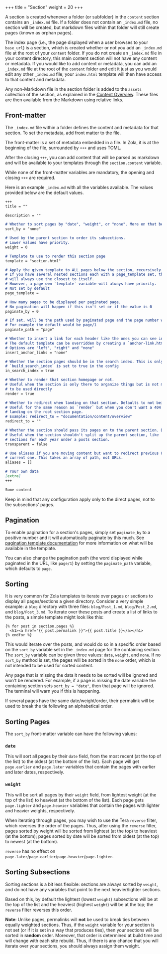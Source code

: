 +++
title = "Section"
weight = 20
+++

A section is created whenever a folder (or subfolder) in the `content` section contains an
`_index.md` file.  If a folder does not contain an `_index.md` file, no section will be
created, but markdown files within that folder will still create pages (known as orphan pages).

The index page (i.e., the page displayed when a user browses to your `base_url`) is a section,
which is created whether or not you add an `_index.md` file at the root of your `content` folder.
If you do not create an `_index.md` file in your content directory, this main content section will
not have any content or metadata.  If you would like to add content or metadata, you can add an
`_index.md` file at the root of the `content` folder and edit it just as you would edit any other
`_index.md` file; your `index.html` template will then have access to that content and metadata.

Any non-Markdown file in the section folder is added to the `assets` collection of the section, as explained in the [Content Overview](@/documentation/content/overview.md#assets-colocation). These files are then available from the Markdown using relative links.

## Front-matter

The `_index.md` file within a folder defines the content and metadata for that section.  To set
the metadata, add front matter to the file.

The front-matter is a set of metadata embedded in a file. In Zola,
it is at the beginning of the file, surrounded by `+++` and uses TOML.

After the closing `+++`, you can add content that will be parsed as markdown and will be available
to your templates through the `section.content` variable.

While none of the front-matter variables are mandatory, the opening and closing `+++` are required.

Here is an example `_index.md` with all the variables available.  The values provided below are the
default values.


```md
+++
title = ""

description = ""

# Whether to sort pages by "date", "weight", or "none". More on that below
sort_by = "none"

# Used by the parent section to order its subsections.
# Lower values have priority.
weight = 0

# Template to use to render this section page
template = "section.html"

# Apply the given template to ALL pages below the section, recursively.
# If you have several nested sections each with a page_template set, the page
# will always use the closest to itself.
# However, a page own `template` variable will always have priority.
# Not set by default
page_template =

# How many pages to be displayed per paginated page.
# No pagination will happen if this isn't set or if the value is 0
paginate_by = 0

# If set, will be the path used by paginated page and the page number will be appended after it.
# For example the default would be page/1
paginate_path = "page"

# Whether to insert a link for each header like the ones you can see in this site if you hover one
# The default template can be overridden by creating a `anchor-link.html` in the `templates` directory
# Options are "left", "right" and "none"
insert_anchor_links = "none"

# Whether the section pages should be in the search index. This is only used if
# `build_search_index` is set to true in the config
in_search_index = true

# Whether to render that section homepage or not.
# Useful when the section is only there to organize things but is not meant
# to be used directly
render = true

# Whether to redirect when landing on that section. Defaults to not being set.
# Useful for the same reason as `render` but when you don't want a 404 when
# landing on the root section page.
# Example: redirect_to = "documentation/content/overview"
redirect_to = ""

# Whether the section should pass its pages on to the parent section. Defaults to `false`.
# Useful when the section shouldn't split up the parent section, like
# sections for each year under a posts section.
transparent = false

# Use aliases if you are moving content but want to redirect previous URLs to the
# current one. This takes an array of path, not URLs.
aliases = []

# Your own data
[extra]
+++

Some content
```

Keep in mind that any configuration apply only to the direct pages, not to the subsections' pages.

## Pagination

To enable pagination for a section's pages, simply set `paginate_by` to a positive number and it will automatically
paginate by this much. See [pagination template documentation](@/documentation/templates/pagination.md) for more information
on what will be available in the template.

You can also change the pagination path (the word displayed while paginated in the URL, like `page/1`)
by setting the `paginate_path` variable, which defaults to `page`.

## Sorting
It is very common for Zola templates to iterate over pages or sections
to display all pages/sections a given directory.  Consider a very simple
example: a `blog` directory with three files: `blog/Post_1.md`,
`blog/Post_2.md`, and `blog/Post_3.md`.  To iterate over these posts and
create a list of links to the posts, a simple template might look like this:

```j2
{% for post in section.pages %}
  <h1><a href="{{ post.permalink }}">{{ post.title }}</a></h1>
{% endfor %}
```

This would iterate over the posts, and would do so in a specific order
based on the `sort_by` variable set in the `_index.md` page for the
containing section.  The `sort_by` variable can be given three values: `date`,
`weight`, and `none`.  If no `sort_by` method is set, the pages will be
sorted in the `none` order, which is not intended to be used for sorted content.

Any page that is missing the data it needs to be sorted will be ignored and
won't be rendered. For example, if a page is missing the date variable the
containing section sets `sort_by = "date"`, then that page will be ignored.
The terminal will warn you if this is happening.

If several pages have the same date/weight/order, their permalink will be used
to break the tie following an alphabetical order.

## Sorting Pages
The `sort_by` front-matter variable can have the following values:

### `date`
This will sort all pages by their `date` field, from the most recent (at the
top of the list) to the oldest (at the bottom of the list).  Each page will
get `page.earlier` and `page.later` variables that contain the pages with
earlier and later dates, respectively.

### `weight`
This will be sort all pages by their `weight` field, from lightest weight
(at the top of the list) to heaviest (at the bottom of the list).  Each
page gets `page.lighter` and `page.heavier` variables that contain the
pages with lighter and heavier weights, respectively.

When iterating through pages, you may wish to use the Tera `reverse` filter,
which reverses the order of the pages.  Thus, after using the `reverse` filter,
pages sorted by weight will be sorted from lightest (at the top) to heaviest
(at the bottom); pages sorted by date will be sorted from oldest (at the top)
to newest (at the bottom).

`reverse` has no effect on `page.later`/`page.earlier`/`page.heavier`/`page.lighter`.

## Sorting Subsections
Sorting sections is a bit less flexible: sections are always sorted by `weight`,
and do not have any variables that point to the next heavier/lighter sections.

Based on this, by default the lightest (lowest `weight`) subsections will be at
the top of the list and the heaviest (highest `weight`) will be at the top;
the `reverse` filter reverses this order.

**Note**: Unlike pages, permalinks will **not** be used to break ties between
equally weighted sections.  Thus, if the `weight` variable for your section is not set (or if it
is set in a way that produces ties), then your sections will be sorted in
**random** order. Moreover, that order is determined at build time and will
change with each site rebuild.  Thus, if there is any chance that you will
iterate over your sections, you should always assign them weight.
